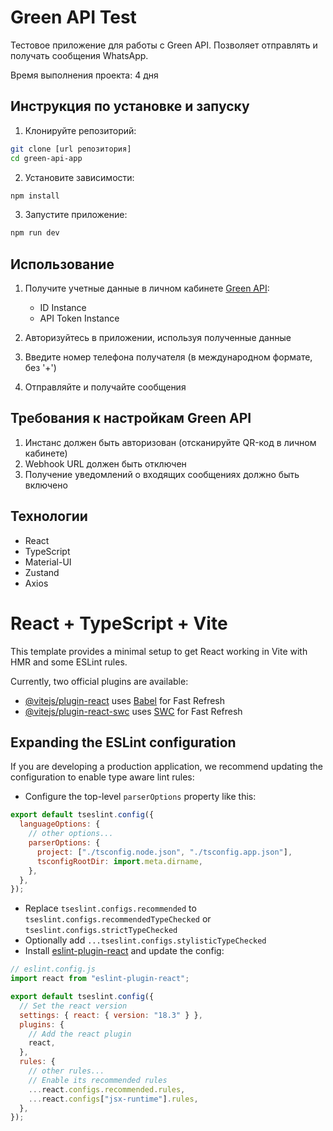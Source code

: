 # Green API Test

Тестовое приложение для работы с Green API. Позволяет отправлять и получать сообщения WhatsApp.

Время выполнения проекта: 4 дня

## Инструкция по установке и запуску

1. Клонируйте репозиторий:

```bash
git clone [url репозитория]
cd green-api-app
```

2. Установите зависимости:

```bash
npm install
```

3. Запустите приложение:

```bash
npm run dev
```

## Использование

1. Получите учетные данные в личном кабинете [Green API](https://green-api.com/):

   - ID Instance
   - API Token Instance

2. Авторизуйтесь в приложении, используя полученные данные

3. Введите номер телефона получателя (в международном формате, без '+')

4. Отправляйте и получайте сообщения

## Требования к настройкам Green API

1. Инстанс должен быть авторизован (отсканируйте QR-код в личном кабинете)
2. Webhook URL должен быть отключен
3. Получение уведомлений о входящих сообщениях должно быть включено

## Технологии

- React
- TypeScript
- Material-UI
- Zustand
- Axios

# React + TypeScript + Vite

This template provides a minimal setup to get React working in Vite with HMR and some ESLint rules.

Currently, two official plugins are available:

- [@vitejs/plugin-react](https://github.com/vitejs/vite-plugin-react/blob/main/packages/plugin-react/README.md) uses [Babel](https://babeljs.io/) for Fast Refresh
- [@vitejs/plugin-react-swc](https://github.com/vitejs/vite-plugin-react-swc) uses [SWC](https://swc.rs/) for Fast Refresh

## Expanding the ESLint configuration

If you are developing a production application, we recommend updating the configuration to enable type aware lint rules:

- Configure the top-level `parserOptions` property like this:

```js
export default tseslint.config({
  languageOptions: {
    // other options...
    parserOptions: {
      project: ["./tsconfig.node.json", "./tsconfig.app.json"],
      tsconfigRootDir: import.meta.dirname,
    },
  },
});
```

- Replace `tseslint.configs.recommended` to `tseslint.configs.recommendedTypeChecked` or `tseslint.configs.strictTypeChecked`
- Optionally add `...tseslint.configs.stylisticTypeChecked`
- Install [eslint-plugin-react](https://github.com/jsx-eslint/eslint-plugin-react) and update the config:

```js
// eslint.config.js
import react from "eslint-plugin-react";

export default tseslint.config({
  // Set the react version
  settings: { react: { version: "18.3" } },
  plugins: {
    // Add the react plugin
    react,
  },
  rules: {
    // other rules...
    // Enable its recommended rules
    ...react.configs.recommended.rules,
    ...react.configs["jsx-runtime"].rules,
  },
});
```
